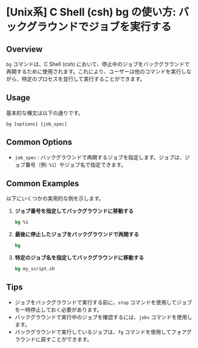 # [Unix系] C Shell (csh) bg の使い方: バックグラウンドでジョブを実行する

## Overview
`bg` コマンドは、C Shell (csh) において、停止中のジョブをバックグラウンドで再開するために使用されます。これにより、ユーザーは他のコマンドを実行しながら、特定のプロセスを並行して実行することができます。

## Usage
基本的な構文は以下の通りです。

```
bg [options] [job_spec]
```

## Common Options
- `job_spec` : バックグラウンドで再開するジョブを指定します。ジョブは、ジョブ番号（例: `%1`）やジョブ名で指定できます。

## Common Examples
以下にいくつかの実用的な例を示します。

1. **ジョブ番号を指定してバックグラウンドに移動する**
   ```csh
   bg %1
   ```

2. **最後に停止したジョブをバックグラウンドで再開する**
   ```csh
   bg
   ```

3. **特定のジョブ名を指定してバックグラウンドに移動する**
   ```csh
   bg my_script.sh
   ```

## Tips
- ジョブをバックグラウンドで実行する前に、`stop` コマンドを使用してジョブを一時停止しておく必要があります。
- バックグラウンドで実行中のジョブを確認するには、`jobs` コマンドを使用します。
- バックグラウンドで実行しているジョブは、`fg` コマンドを使用してフォアグラウンドに戻すことができます。